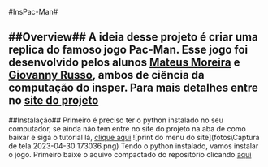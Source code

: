 #InsPac-Man#

##Overview##
A ideia desse projeto é criar uma replica do famoso jogo Pac-Man. Esse jogo foi desenvolvido pelos alunos [**Mateus Moreira**](https://www.linkedin.com/in/mateus-moreira-8a8bb1214/) e [**Giovanny Russo**](https://www.linkedin.com/in/giovanny-russo-8a8b261b2/), ambos de ciência da computação do insper. Para mais detalhes entre no [site do projeto](https://insper-classroom.github.io/devlife-23-1-projeto-pygame-mateus_giovanny/)
---
##Instalação##
Primeiro é preciso ter o python instalado no seu computador, se ainda não tem entre no site do projeto na aba de como baixar e siga o tutorial lá, [clique aqui](https://insper-classroom.github.io/devlife-23-1-projeto-pygame-mateus_giovanny/)
![print do menu do site](fotos\Captura de tela 2023-04-30 173036.png)
Tendo o python instalado, vamos instalar o jogo. Primeiro baixe o aquivo compactado do repositório clicando [aqui](https://github.com/insper-classroom/devlife-23-1-projeto-pygame-mateus_giovanny/jogo.rar)